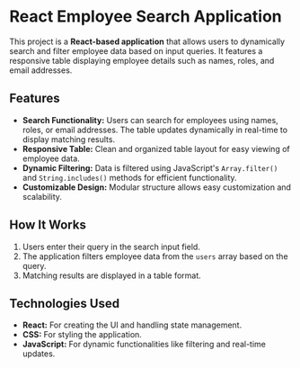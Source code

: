 # React Employee Search Application

This project is a **React-based application** that allows users to dynamically search and filter employee data based on input queries. It features a responsive table displaying employee details such as names, roles, and email addresses.

## Features
- **Search Functionality:** Users can search for employees using names, roles, or email addresses. The table updates dynamically in real-time to display matching results.
- **Responsive Table:** Clean and organized table layout for easy viewing of employee data.
- **Dynamic Filtering:** Data is filtered using JavaScript's `Array.filter()` and `String.includes()` methods for efficient functionality.
- **Customizable Design:** Modular structure allows easy customization and scalability.

## How It Works
1. Users enter their query in the search input field.
2. The application filters employee data from the `users` array based on the query.
3. Matching results are displayed in a table format.

## Technologies Used
- **React:** For creating the UI and handling state management.
- **CSS:** For styling the application.
- **JavaScript:** For dynamic functionalities like filtering and real-time updates.
